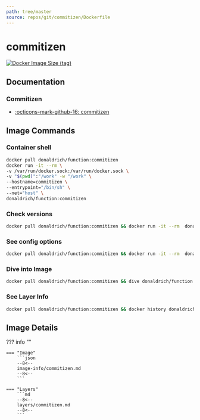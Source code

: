 ```yaml
---
path: tree/master
source: repos/git/commitizen/Dockerfile
---
```


# commitizen

[![Docker Image Size (tag)](https://img.shields.io/docker/image-size/donaldrich/function/commitizen?color=blue&label=donaldrich/function:commitizen&logo=docker&style=flat-square)](https://hub.docker.com/r/donaldrich/function/commitizen)

## Documentation

### Commitizen

- [:octicons-mark-github-16: commitizen](https://github.com/commitizen)

## Image Commands

### Container shell

```sh
docker pull donaldrich/function:commitizen
docker run -it --rm \
-v /var/run/docker.sock:/var/run/docker.sock \
-v "$(pwd)":"/work" -w "/work" \
--hostname=commitizen \
--entrypoint="/bin/sh" \
--net="host" \
donaldrich/function:commitizen
```

### Check versions

```sh
docker pull donaldrich/function:commitizen && docker run -it --rm  donaldrich/function:commitizen validate
```

### See config options

```sh
docker pull donaldrich/function:commitizen && docker run -it --rm  donaldrich/function:commitizen help
```

### Dive into Image

```sh
docker pull donaldrich/function:commitizen && dive donaldrich/function:commitizen
```

### See Layer Info

```sh
docker pull donaldrich/function:commitizen && docker history donaldrich/function:commitizen
```

## Image Details

??? info ""

    === "Image"
        ```json
        --8<--
        image-info/commitizen.md
        --8<--
        ```

    === "Layers"
        ```md
        --8<--
        layers/commitizen.md
        --8<--
        ```
